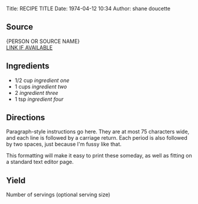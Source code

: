 Title: RECIPE TITLE
Date: 1974-04-12 10:34
Author: shane doucette

## Source
{PERSON OR SOURCE NAME}  
[LINK IF AVAILABLE]([http://www.example.com/)

## Ingredients
+ 1/2 cup *ingredient one*
+ 1 cups *ingredient two*
+ 2 *ingredient three*
+ 1 tsp *ingredient four*

## Directions
Paragraph-style instructions go here.  They are at most 75 characters 
wide, and each line is followed by a carriage return.  Each period is also
followed by two spaces, just because I'm fussy like that.  

This formatting will make it easy to print these someday, as well as 
fitting on a standard text editor page.

## Yield
Number of servings (optional serving size)
